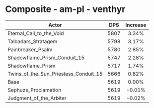 # Composite - am-pl - venthyr
| Actor | DPS | Increase |
|---|:---:|:---:|
|Eternal_Call_to_the_Void|5807|3.34%|
|Talbadars_Stratagem|5798|3.17%|
|Painbreaker_Psalm|5780|2.85%|
|Shadowflame_Prism_Conduit_15|5747|2.28%|
|Shadowflame_Prism|5717|1.74%|
|Twins_of_the_Sun_Priestess_Conduit_15|5666|0.82%|
|Base|5619|0.00%|
|Sephuzs_Proclamation|5619|-0.01%|
|Judgment_of_the_Arbiter|5619|-0.02%|
